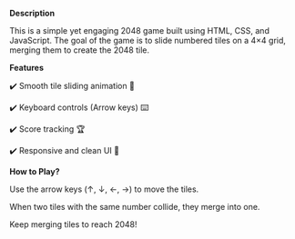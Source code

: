 **Description**

This is a simple yet engaging 2048 game built using HTML, CSS, and JavaScript. The goal of the game is to slide numbered tiles on a 4×4 grid, merging them to create the 2048 tile.

**Features**

✔️ Smooth tile sliding animation 🎨

✔️ Keyboard controls (Arrow keys) ⌨️

✔️ Score tracking 🏆

✔️ Responsive and clean UI 📱

**How to Play?**

Use the arrow keys (↑, ↓, ←, →) to move the tiles.

When two tiles with the same number collide, they merge into one.

Keep merging tiles to reach 2048!
